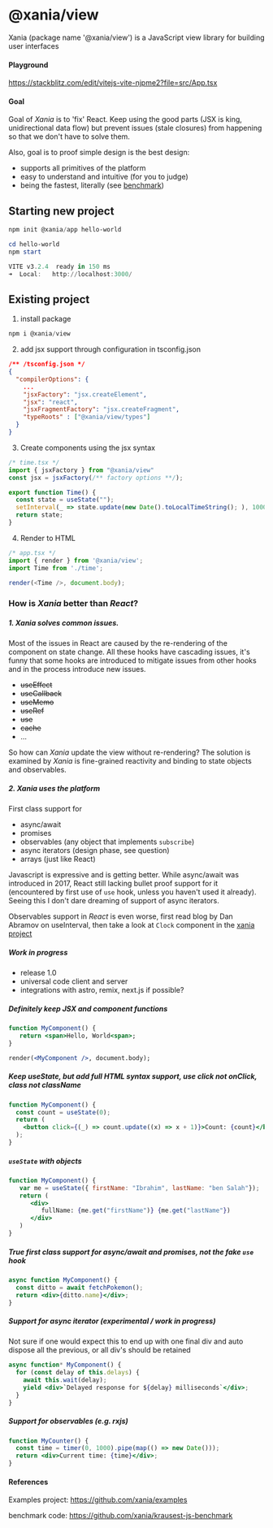# @xania/view

Xania (package name '@xania/view') is a JavaScript view library for building user interfaces

#### Playground

https://stackblitz.com/edit/vitejs-vite-njpme2?file=src/App.tsx

#### Goal

Goal of _Xania_ is to 'fix' React. Keep using the good parts (JSX is king, unidirectional data flow) but prevent issues (stale closures) from happening so that we don't have to solve them.

Also, goal is to proof simple design is the best design:

- supports all primitives of the platform
- easy to understand and intuitive (for you to judge)
- being the fastest, literally (see [benchmark](https://krausest.github.io/js-framework-benchmark/2022/table_chrome_104_windows.html))

## Starting new project

```powershell
npm init @xania/app hello-world
```

```powershell
cd hello-world
npm start

VITE v3.2.4  ready in 150 ms
➜  Local:   http://localhost:3000/
```

## Existing project

1. install package

```powershell
npm i @xania/view
```

2. add jsx support through configuration in tsconfig.json

```json
/** /tsconfig.json */
{
  "compilerOptions": {
    ...
    "jsxFactory": "jsx.createElement",
    "jsx": "react",
    "jsxFragmentFactory": "jsx.createFragment",
    "typeRoots" : ["@xania/view/types"]
  }
}
```

3. Create components using the jsx syntax

```typescript
/* time.tsx */
import { jsxFactory } from "@xania/view"
const jsx = jsxFactory(/** factory options **/);

export function Time() {
  const state = useState("");
  setInterval(_ => state.update(new Date().toLocalTimeString(); ), 1000);
  return state;
}

```

4. Render to HTML

```typescript
/* app.tsx */
import { render } from '@xania/view';
import Time from './time';

render(<Time />, document.body);
```

### How is _Xania_ better than _React_?

##### 1. _Xania_ solves common issues.

Most of the issues in React are caused by the re-rendering of the component on state change. All these hooks have cascading issues, it's funny that some hooks are introduced to mitigate issues from other hooks and in the process introduce new issues.

- ~~useEffect~~
- ~~useCallback~~
- ~~useMemo~~
- ~~useRef~~
- ~~use~~
- ~~cache~~
- ...

So how can _Xania_ update the view without re-rendering? The solution is examined by _Xania_ is fine-grained reactivity and binding to state objects and observables.

##### 2. _Xania_ uses the platform

First class support for

- async/await
- promises
- observables (any object that implements `subscribe`)
- async iterators (design phase, see question)
- arrays (just like React)

Javascript is expressive and is getting better. While async/await was introduced in 2017, React still lacking bullet proof support for it (encountered by first use of `use` hook, unless you haven't used it already). Seeing this I don't dare dreaming of support of async iterators.

Observables support in _React_ is even worse, first read blog by Dan Abramov on useInterval, then take a look at `Clock` component in the [xania project](#starting-new-project)

##### Work in progress

- release 1.0
- universal code client and server
- integrations with astro, remix, next.js if possible?

##### Definitely keep JSX and component functions

```jsx
function MyComponent() {
   return <span>Hello, World<span>;
}

render(<MyComponent />, document.body);
```

##### Keep useState, but add full HTML syntax support, use click not onClick, class not className

```jsx
function MyComponent() {
  const count = useState(0);
  return (
    <button click={(_) => count.update((x) => x + 1)}>Count: {count}</button>
  );
}
```

##### `useState` with objects

```jsx
function MyComponent() {
   var me = useState({ firstName: "Ibrahim", lastName: "ben Salah"});
   return (
      <div>
         fullName: {me.get("firstName")} {me.get("lastName"})
      </div>
   )
}
```

##### True first class support for async/await and promises, not the fake `use` hook

```jsx
async function MyComponent() {
  const ditto = await fetchPokemon();
  return <div>{ditto.name}</div>;
}
```

##### Support for async iterator (experimental / work in progress)

Not sure if one would expect this to end up with one final div and auto dispose all the previous, or all div's should be retained

```jsx
async function* MyComponent() {
  for (const delay of this.delays) {
    await this.wait(delay);
    yield <div>`Delayed response for ${delay} milliseconds`</div>;
  }
}
```

##### Support for observables (e.g. rxjs)

```jsx
function MyCounter() {
  const time = timer(0, 1000).pipe(map(() => new Date()));
  return <div>Current time: {time}</div>;
}
```

#### References

Examples project:
https://github.com/xania/examples

benchmark code:
https://github.com/xania/krausest-js-benchmark
